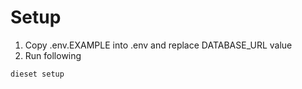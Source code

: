 # Setup
1. Copy .env.EXAMPLE into .env and replace DATABASE_URL value
2. Run following
```bash
dieset setup
```
